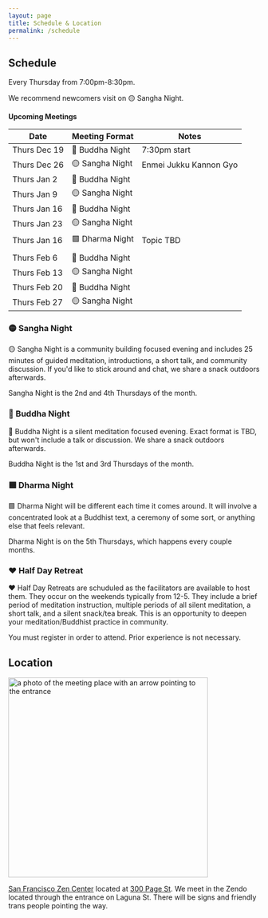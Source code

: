 ```yaml
---
layout: page
title: Schedule & Location
permalink: /schedule
---
```


## Schedule

Every Thursday from 7:00pm-8:30pm.

We recommend newcomers visit on 🟡 Sangha Night. 

**Upcoming Meetings**

<div class="special_table"></div>

| Date         | Meeting Format  | Notes |
|--------------|-----------------|-------|
| Thurs Dec 19 | 🔷 Buddha Night | 7:30pm start
| Thurs Dec 26 | 🟡 Sangha Night | Enmei Jukku Kannon Gyo
| Thurs Jan 2  | 🔷 Buddha Night | 
| Thurs Jan 9  | 🟡 Sangha Night |
| Thurs Jan 16 | 🔷 Buddha Night |
| Thurs Jan 23 | 🟡 Sangha Night |
| Thurs Jan 16 | 🟩 Dharma Night | Topic TBD
| | |
| Thurs Feb 6  | 🔷 Buddha Night | 
| Thurs Feb 13 | 🟡 Sangha Night |
| Thurs Feb 20 | 🔷 Buddha Night |
| Thurs Feb 27 | 🟡 Sangha Night |


### 🟡 Sangha Night

🟡 Sangha Night is a community building focused evening and includes 25 minutes of guided meditation, introductions, a short talk, and community discussion. If you'd like to stick around and chat, we share a snack outdoors afterwards.

Sangha Night is the 2nd and 4th Thursdays of the month.

### 🔷 Buddha Night

🔷 Buddha Night is a silent meditation focused evening. Exact format is TBD, but won't include a talk or discussion. We share a snack outdoors afterwards.

Buddha Night is the 1st and 3rd Thursdays of the month.

<!-- We start with introductions, proceed to have two periods of meditation, which are fully silent, have some light body movement, and finally a community member will share a reading. -->

### 🟩 Dharma Night 

🟩 Dharma Night will be different each time it comes around. It will involve a concentrated look at a Buddhist text, a ceremony of some sort, or anything else that feels relevant. 

Dharma Night is on the 5th Thursdays, which happens every couple months. 

### ♥️ Half Day Retreat

♥️ Half Day Retreats are schuduled as the facilitators are available to host them. They occur on the weekends typically from 12-5. They include a brief period of meditation instruction, multiple periods of all silent meditation, a short talk, and a silent snack/tea break. This is an opportunity to deepen your meditation/Buddhist practice in community.

You must register in order to attend. Prior experience is not necessary.



## Location

<img src="images/San_Francisco_Zen_Center.jpg" alt="a photo of the meeting place with an arrow pointing to the entrance" width="400px"/>

[San Francisco Zen Center](https://sfzc.org) located at [300 Page St](https://goo.gl/maps/1tYkRHUwu3E2i5rz5). We meet in the Zendo located through the entrance on Laguna St. There will be signs and friendly trans people pointing the way.

